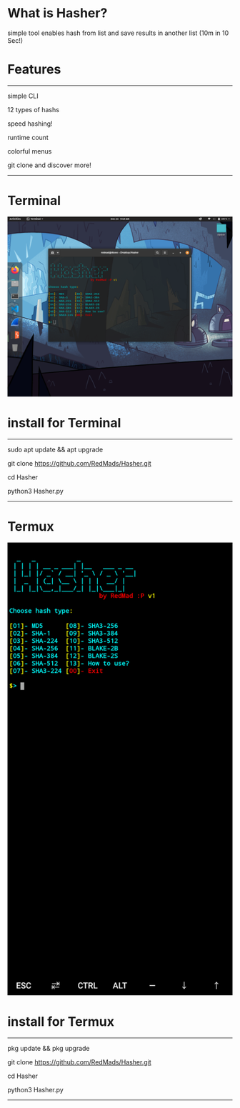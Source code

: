 # What is Hasher?

simple tool enables hash from list and save results in another list (10m in 10 Sec!)
# Features
***
simple CLI

12 types of hashs

speed hashing!

runtime count

colorful menus

git clone and discover more!
***



# Terminal
![Hasher](https://github.com/RedMads/Hasher/blob/main/images/terminal.png)


# install for Terminal
***
sudo apt update && apt upgrade

git clone https://github.com/RedMads/Hasher.git

cd Hasher

python3 Hasher.py
***

# Termux
![Hasher](https://github.com/RedMads/Hasher/blob/main/images/termux.png)

# install for Termux
***
pkg update && pkg upgrade

git clone https://github.com/RedMads/Hasher.git

cd Hasher

python3 Hasher.py
***


